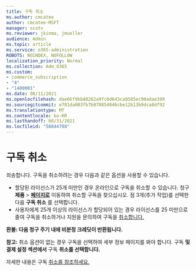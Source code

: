 ```yaml
---
title: 구독 취소
ms.author: cmcatee
author: cmcatee-MSFT
manager: scotv
ms.reviewer: jkinma, jmueller
audience: Admin
ms.topic: article
ms.service: o365-administration
ROBOTS: NOINDEX, NOFOLLOW
localization_priority: Normal
ms.collection: Adm_O365
ms.custom:
- commerce_subscription
- "4"
- "1400001"
ms.date: 08/11/2021
ms.openlocfilehash: dae66f9bb40262a9fc0d643ca9585ec90adae399
ms.sourcegitcommit: e781da003fb7b878854846cbe12b13b9dca8df92
ms.translationtype: MT
ms.contentlocale: ko-KR
ms.lasthandoff: 08/31/2021
ms.locfileid: "58844788"
---
```

# <a name="canceling-your-subscription"></a>구독 취소

죄송합니다. 구독을 취소하려는 경우 다음과 같은 옵션을 사용할 수 있습니다.
  
- 할당된 라이선스가 25개 미만인 경우 온라인으로 구독을 취소할 수 있습니다. 청구 **제품** \> **[페이지로](https://go.microsoft.com/fwlink/p/?linkid=842054)** 이동하여 취소할 구독을 찾으십시오. 점 3개(추가 작업)를 선택한 다음 **구독 취소** 를 선택합니다.
- 사용자에게 25개 이상의 라이선스가 할당되어 있는 경우 라이선스를 25 미만으로 줄여 구독을 취소하거나 지원을 문의하여 구독을 [취소합니다.](https://docs.microsoft.com/microsoft-365/business-video/get-help-support)
  
**환불: 다음 청구 주기 내에 비분정 크레딧이 반환됩니다.**

**참고:** 취소 옵션이 없는 경우 구독을 선택하여 세부 정보 페이지를 봐야 합니다. 구독 **및 결제 설정 섹션에서** 구독 **취소를 선택합니다.**

자세한 내용은 구독 [취소를 참조하세요.](https://docs.microsoft.com/microsoft-365/commerce/subscriptions/cancel-your-subscription)
